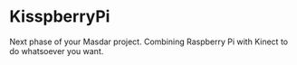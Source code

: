 KisspberryPi
============

Next phase of your Masdar project. Combining Raspberry Pi with Kinect to do whatsoever you want.
